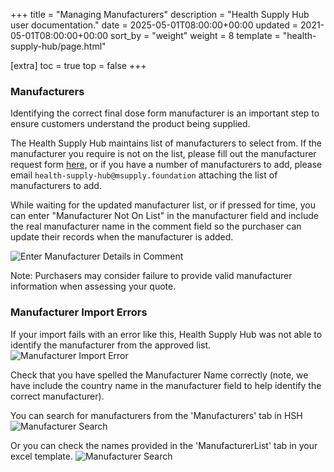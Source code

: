 +++
title = "Managing Manufacturers"
description = "Health Supply Hub user documentation."
date = 2025-05-01T08:00:00+00:00
updated = 2021-05-01T08:00:00+00:00
sort_by = "weight"
weight = 8
template = "health-supply-hub/page.html"

[extra]
toc = true
top = false
+++

### Manufacturers

Identifying the correct final dose form manufacturer is an important step to ensure customers understand the product being supplied.

The Health Supply Hub maintains list of manufacturers to select from. If the manufacturer you require is not on the list, please fill out the manufacturer request form [here](https://docs.google.com/forms/d/e/1FAIpQLScv8Mmin1SXuJwD7MDALEYb648Nrb_XvLpBUer8YIhdwR9NpA/viewform?usp=sf_link), or if you have a number of manufacturers to add, please email `health-supply-hub@msupply.foundation` attaching the list of manufacturers to add.

While waiting for the updated manufacturer list, or if pressed for time, you can enter "Manufacturer Not On List" in the manufacturer field and include the real manufacturer name in the comment field so the purchaser can update their records when the manufacturer is added.

![Enter Manufacturer Details in Comment](/health-supply-hub/supplier/images/enter_manufacturer_comment.jpg)

Note: Purchasers may consider failure to provide valid manufacturer information when assessing your quote.

### Manufacturer Import Errors

If your import fails with an error like this, Health Supply Hub was not able to identify the manufacturer from the approved list.
![Manufacturer Import Error](/health-supply-hub/supplier/images/manufacturer_error.png)

Check that you have spelled the Manufacturer Name correctly (note, we have include the country name in the manufacturer field to help identify the correct manufacturer).

You can search for manufacturers from the 'Manufacturers' tab in HSH
![Manufacturer Search](/health-supply-hub/supplier/images/manufacturer_search_online.png)

Or you can check the names provided in the 'ManufacturerList' tab in your excel template.
![Manufacturer Search](/health-supply-hub/supplier/images/manufacturer_search_excel.png)
